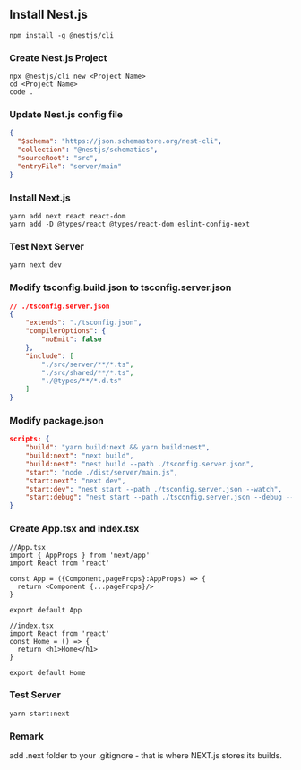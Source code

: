## Install Nest.js
```
npm install -g @nestjs/cli
```

### Create Nest.js Project
```
npx @nestjs/cli new <Project Name>
cd <Project Name>
code .
```

### Update Nest.js config file
```json
{
  "$schema": "https://json.schemastore.org/nest-cli",
  "collection": "@nestjs/schematics",
  "sourceRoot": "src",
  "entryFile": "server/main"
}
```

### Install Next.js
```
yarn add next react react-dom
yarn add -D @types/react @types/react-dom eslint-config-next
```

### Test Next Server
```
yarn next dev
```

### Modify tsconfig.build.json to tsconfig.server.json
```json
// ./tsconfig.server.json
{
    "extends": "./tsconfig.json",
    "compilerOptions": {
        "noEmit": false
    },
    "include": [
        "./src/server/**/*.ts",
        "./src/shared/**/*.ts",
        "./@types/**/*.d.ts"
    ]
}
```

### Modify package.json
```json
scripts: {
    "build": "yarn build:next && yarn build:nest",
    "build:next": "next build",
    "build:nest": "nest build --path ./tsconfig.server.json",
    "start": "node ./dist/server/main.js",
    "start:next": "next dev",
    "start:dev": "nest start --path ./tsconfig.server.json --watch",
    "start:debug": "nest start --path ./tsconfig.server.json --debug --watch",
}
```

### Create App.tsx and index.tsx
```tsx
//App.tsx
import { AppProps } from 'next/app'
import React from 'react'

const App = ({Component,pageProps}:AppProps) => {
  return <Component {...pageProps}/>
}

export default App

//index.tsx
import React from 'react'
const Home = () => {
  return <h1>Home</h1>
}

export default Home
```

### Test Server
```
yarn start:next
```

### Remark
add .next folder to your .gitignore - that is where NEXT.js stores its builds.